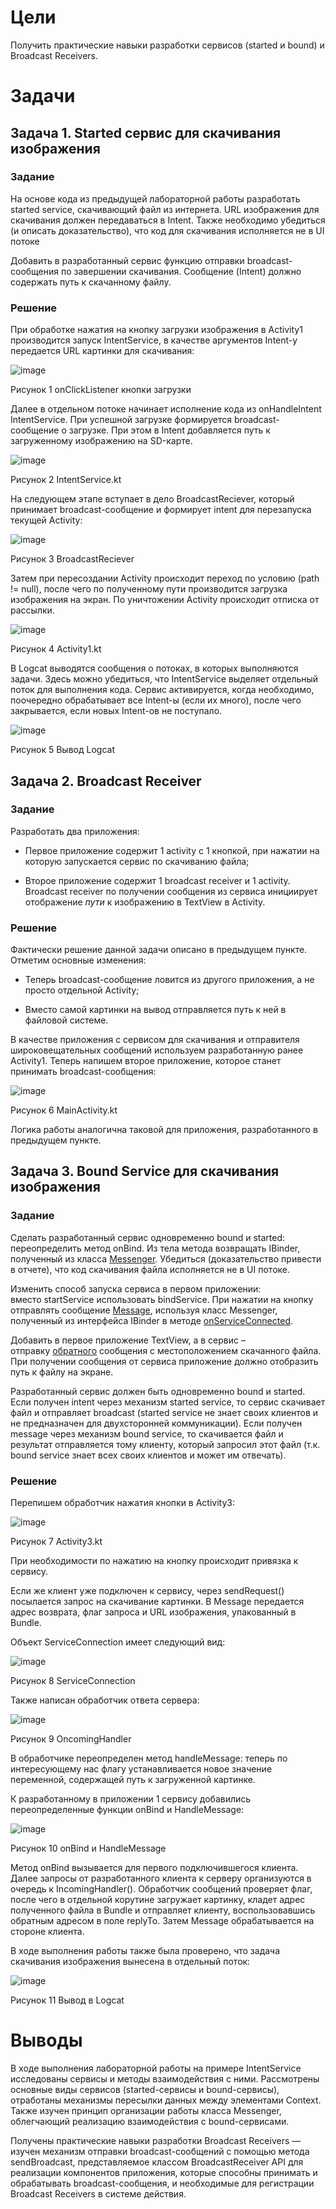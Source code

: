 Цели
====

Получить практические навыки разработки сервисов (started и bound) и
Broadcast Receivers.

Задачи
======

Задача 1. Started сервис для скачивания изображения
---------------------------------------------------

### Задание

На основе кода из предыдущей лабораторной работы разработать started
service, скачивающий файл из интернета. URL изображения для скачивания
должен передаваться в Intent. Также необходимо убедиться (и описать
доказательство), что код для скачивания исполняется не в UI потоке

Добавить в разработанный сервис функцию отправки broadcast-сообщения по
завершении скачивания. Сообщение (Intent) должно содержать путь к
скачанному файлу.

### Решение

При обработке нажатия на кнопку загрузки изображения в Activity1
производится запуск IntentService, в качестве аргументов Intent-у
передается URL картинки для скачивания:

![image](https://user-images.githubusercontent.com/43096732/114695170-faad2700-9d23-11eb-88dd-513cfa23afd6.png)

Рисунок 1 onClickListener кнопки загрузки

Далее в отдельном потоке начинает исполнение кода из onHandleIntent
IntentService. При успешной загрузке формируется broadcast-сообщение о
загрузке. При этом в Intent добавляется путь к загруженному изображению
на SD-карте.

![image](https://user-images.githubusercontent.com/43096732/114694857-a5711580-9d23-11eb-9b69-76f269ffb462.png)

Рисунок 2 IntentService.kt

На следующем этапе вступает в дело BroadcastReciever, который принимает
broadcast-сообщение и формирует intent для перезапуска текущей Activity:

![image](https://user-images.githubusercontent.com/43096732/114694892-adc95080-9d23-11eb-9c2e-f943180b8553.png)

Рисунок 3 BroadcastReciever

Затем при пересоздании Activity происходит переход по условию (path !=
null), после чего по полученному пути производится загрузка изображения
на экран. По уничтожении Activity происходит отписка от рассылки.

![image](https://user-images.githubusercontent.com/43096732/114694913-b3269b00-9d23-11eb-9f69-aa4e18ed9960.png)

Рисунок 4 Activity1.kt

В Logcat выводятся сообщения о потоках, в которых выполняются задачи.
Здесь можно убедиться, что IntentService выделяет отдельный поток для
выполнения кода. Сервис активируется, когда необходимо, поочередно
обрабатывает все Intent-ы (если их много), после чего закрывается, если
новых Intent-ов не поступало.

![image](https://user-images.githubusercontent.com/43096732/114694957-bde13000-9d23-11eb-8aad-ce82515185e1.png)

Рисунок 5 Вывод Logcat

Задача 2. Broadcast Receiver
----------------------------

### Задание

Разработать два приложения:

-   Первое приложение содержит 1 activity с 1 кнопкой, при нажатии на
    которую запускается сервис по скачиванию файла;

-   Второе приложение содержит 1 broadcast receiver и 1 activity.
    Broadcast receiver по получении сообщения из сервиса инициирует
    отображение *пути* к изображению в TextView в Activity.

### Решение

Фактически решение данной задачи описано в предыдущем пункте. Отметим
основные изменения:

-   Теперь broadcast-сообщение ловится из другого приложения, а не
    просто отдельной Activity;

-   Вместо самой картинки на вывод отправляется путь к ней в
    файловой системе.

В качестве приложения с сервисом для скачивания и отправителя
широковещательных сообщений используем разработанную ранее Activity1.
Теперь напишем второе приложение, которое станет принимать
broadcast-сообщения:

![image](https://user-images.githubusercontent.com/43096732/114694983-c46fa780-9d23-11eb-8638-7482e3847fab.png)

Рисунок 6 MainActivity.kt

Логика работы аналогична таковой для приложения, разработанного в
предыдущем пункте.

Задача 3. Bound Service для скачивания изображения
--------------------------------------------------

### Задание

Сделать разработанный сервис одновременно bound и started:
переопределить метод onBind. Из тела метода возвращать IBinder,
полученный из
класса [Messenger](https://developer.android.com/guide/components/bound-services?hl=ru#Messenger).
Убедиться (доказательство привести в отчете), что код скачивания файла
исполняется не в UI потоке.

Изменить способ запуска сервиса в первом приложении:
вместо startService использовать bindService. При нажатии на кнопку
отправлять
сообщение [Message](https://developer.android.com/reference/android/os/Message.html?hl=ru),
используя класс Messenger, полученный из интерфейса IBinder в
методе [onServiceConnected](https://developer.android.com/reference/android/content/ServiceConnection.html?hl=ru#onServiceConnected(android.content.ComponentName,%20android.os.IBinder)).

Добавить в первое приложение TextView, а в сервис –
отправку [обратного](https://developer.android.com/reference/android/os/Message.html?hl=ru#replyTo) сообщения
с местоположением скачанного файла. При получении сообщения от сервиса
приложение должно отобразить путь к файлу на экране.

Разработанный сервис должен быть одновременно bound и started. Если
получен intent через механизм started service, то сервис скачивает файл
и отправляет broadcast (started service не знает своих клиентов и не
предназначен для двухсторонней коммуникации). Если получен message через
механизм bound service, то скачивается файл и результат отправляется
тому клиенту, который запросил этот файл (т.к. bound service знает всех
своих клиентов и может им отвечать).

### Решение

Перепишем обработчик нажатия кнопки в Activity3:

![image](https://user-images.githubusercontent.com/43096732/114695008-ccc7e280-9d23-11eb-8315-b646914b5fdc.png)

Рисунок 7 Activity3.kt

При необходимости по нажатию на кнопку происходит привязка к сервису.

Если же клиент уже подключен к сервису, через sendRequest() посылается
запрос на скачивание картинки. В Message передается адрес возврата, флаг
запроса и URL изображения, упакованный в Bundle.

Объект ServiceConnection имеет следующий вид:

![image](https://user-images.githubusercontent.com/43096732/114695028-d18c9680-9d23-11eb-9578-74fa44c0d271.png)

Рисунок 8 ServiceConnection

Также написан обработчик ответа сервера:

![image](https://user-images.githubusercontent.com/43096732/114695045-d5b8b400-9d23-11eb-8702-0894b3e97648.png)

Рисунок 9 OncomingHandler

В обработчике переопределен метод handleMessage: теперь по интересующему
нас флагу устанавливается новое значение переменной, содержащей путь к
загруженной картинке.

К разработанному в приложении 1 сервису добавились переопределенные
функции onBind и HandleMessage:

![image](https://user-images.githubusercontent.com/43096732/114695066-db15fe80-9d23-11eb-84b6-c0c5b0fd9948.png)

Рисунок 10 onBind и HandleMessage

Метод onBind вызывается для первого подключившегося клиента. Далее
запросы от разработанного клиента к серверу организуются в очередь к
IncomingHandler(). Обработчик сообщений проверяет флаг, после чего в
отдельной корутине загружает картинку, кладет адрес полученного файла в
Bundle и отправляет клиенту, воспользовавшись обратным адресом в поле
replyTo. Затем Message обрабатывается на стороне клиента.

В ходе выполнения работы также была проверено, что задача скачивания
изображения вынесена в отдельный поток:

![image](https://user-images.githubusercontent.com/43096732/114695083-dfdab280-9d23-11eb-94aa-a1aa50f59204.png)

Рисунок 11 Вывод в Logcat

Выводы
======

В ходе выполнения лабораторной работы на примере IntentService
исследованы сервисы и методы взаимодействия с ними. Рассмотрены основные
виды сервисов (started-сервисы и bound-сервисы), отработаны механизмы
пересылки данных между элементами Context. Также изучен принцип
организации работы класса Messenger, облегчающий реализацию
взаимодействия с bound-сервисами.

Получены практические навыки разработки Broadcast Receivers — изучен
механизм отправки broadcast-сообщений с помощью метода sendBroadcast,
представляемое классом BroadcastReceiver API для реализации компонентов
приложения, которые способны принимать и обрабатывать
broadcast-сообщения, и необходимые для регистрации Broadcast Receivers в
системе действия.

